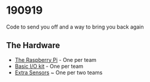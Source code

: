 # 190919
Code to send you off and a way to bring you back again

## The Hardware
* [The Raspberry Pi](https://www.amazon.de/gp/product/B07BN44XLY/ref=ppx_yo_dt_b_asin_title_o01_s01?ie=UTF8&psc=1) - One per team
* [Basic I/O kit](https://www.amazon.de/gp/product/B06VTH7L28/ref=ppx_yo_dt_b_asin_title_o01_s00?ie=UTF8&psc=1) - One per team
* [Extra Sensors](https://www.amazon.de/gp/product/B014L10V02/ref=ppx_yo_dt_b_asin_title_o01_s00?ie=UTF8&psc=1) ~ One per two teams
